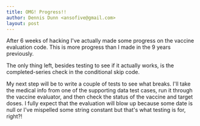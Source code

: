 ```yaml
---
title: OMG! Progress!!
author: Dennis Dunn <ansofive@gmail.com>
layout: post
---
```


After 6 weeks of hacking I've actually made some progress on the vaccine evaluation code. This is more progress than I made
in the 9 years previously.

The only thing left, besides testing to see if it actually works, is the completed-series check in the conditional skip code. 

My next step will be to write a couple of tests to see what breaks. I'll take  the medical info from one of the 
supporting data test cases, run it through the vaccine evaluator, and then check the status of the vaccine and target doses.
I fully expect that the evaluation will blow up because some date is null or I've mispelled some string constant but
that's what testing is for, right?!
